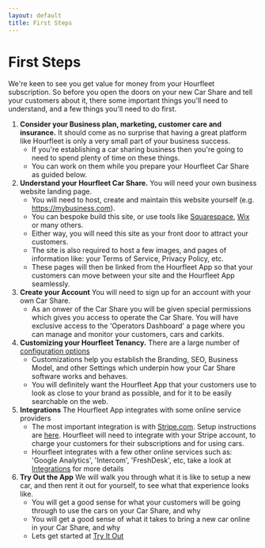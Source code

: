 ```yaml
---
layout: default
title: First Steps
---
```

# First Steps

We're keen to see you get value for money from your Hourfleet subscription. So before you open the doors on your new Car Share and tell your customers about it, there some important things you'll need to understand, and a few things you'll need to do first. 

1. **Consider your Business plan, marketing, customer care and insurance.** It should come as no surprise that having a great platform like Hourfleet is only a very small part of your business success. 
    * If you're establishing a car sharing business then you're going to need to spend plenty of time on these things. 
    * You can work on them while you prepare your Hourfleet Car Share as guided below.
1. **Understand your Hourfleet Car Share.** You will need your own business website landing page. 
    * You will need to host, create and maintain this website yourself (e.g. https://mybusiness.com). 
    * You can bespoke build this site, or use tools like [Squarespace](http://squarespace.com), [Wix](http://wix.com) or many others. 
    * Either way, you will need this site as your front door to attract your customers. 
    * The site is also required to host a few images, and pages of information like: your Terms of Service, Privacy Policy, etc. 
    * These pages will then be linked from the Hourfleet App so that your customers can move between your site and the Hourfleet App seamlessly. 
1. **Create your Account** You will need to sign up for an account with your own Car Share. 
    * As an onwer of the Car Share you will be given special permissions which gives you access to operate the Car Share. You will have exclusive access to the 'Operators Dashboard' a page where you can manage and monitor your customers, cars and carkits.
1. **Customizing your Hourfleet Tenancy.** There are a large number of [configuration options](configure.html) 
    * Customizations help you establish the Branding, SEO, Business Model, and other Settings which underpin how your Car Share software works and behaves.
    * You will definitely want the Hourfleet App that your customers use to look as close to your brand as possible, and for it to be easily searchable on the web.  
1. **Integrations** The Hourfleet App integrates with some online service providers
    * The most important integration is with [Stripe.com](http://stripe.com). Setup instructions are [here](integrations.html). Hourfleet will need to integrate with your Stripe account, to charge your customers for their subscriptions and for using cars. 
    * Hourfleet integrates with a few other online services such as: 'Google Analytics', 'Intercom', 'FreshDesk', etc, take a look at [Integrations](integrations.html) for more details
1. **Try Out the App** We will walk you through what it is like to setup a new car, and then rent it out for yourself, to see what that experience looks like.
    * You will get a good sense for what your customers will be going through to use the cars on your Car Share, and why
    * You will get a good sense of what it takes to bring a new car online in your Car Share, and why
    * Lets get started at [Try It Out](tryout.html)
